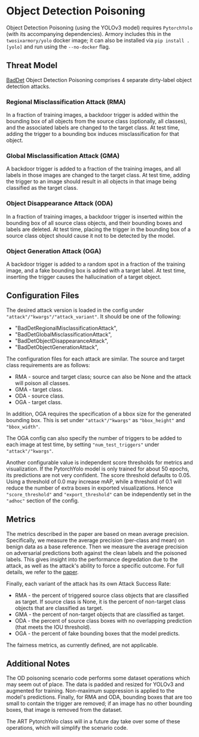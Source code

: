 # Object Detection Poisoning

Object Detection Poisoning (using the YOLOv3 model) requires `PytorchYolo` (with its accompanying dependencies). Armory includes this in the `twosixarmory/yolo` docker image; it can also be installed via `pip install .[yolo]` and run using the `--no-docker` flag.

## Threat Model
[BadDet](https://arxiv.org/pdf/2205.14497.pdf) Object Detection Poisoning comprises 4 separate dirty-label object detection attacks.

### Regional Misclassification Attack (RMA)

In a fraction of training images, a backdoor trigger is added within the bounding box of all objects from the source class (optionally, all classes), and the associated labels are changed to the target class.  At test time, adding the trigger to a bounding box induces misclassification for that object.

### Global Misclassification Attack (GMA)

A backdoor trigger is added to a fraction of the training images, and all labels in those images are changed to the target class.  At test time, adding the trigger to an image should result in all objects in that image being classified as the target class.

### Object Disappearance Attack (ODA)

In a fraction of training images, a backdoor trigger is inserted within the bounding box of all source class objects, and their bounding boxes and labels are deleted.  At test time, placing the trigger in the bounding box of a source class object should cause it not to be detected by the model.

### Object Generation Attack (OGA)

A backdoor trigger is added to a random spot in a fraction of the training image, and a fake bounding box is added with a target label.  At test time, inserting the trigger causes the hallucination of a target object.


## Configuration Files

The desired attack version is loaded in the config under ```"attack"/"kwargs"/"attack_variant"```.  It should be one of the following:
- "BadDetRegionalMisclassificationAttack",
- "BadDetGlobalMisclassificationAttack",
- "BadDetObjectDisappearanceAttack",
- "BadDetObjectGenerationAttack",

The configuration files for each attack are similar.  The source and target class requirements are as follows:
- RMA - source and target class; source can also be None and the attack will poison all classes.
- GMA - target class.
- ODA - source class.
- OGA - target class.

In addition, OGA requires the specification of a bbox size for the generated bounding box.
This is set under ```"attack"/"kwargs"``` as ```"bbox_height"``` and ```"bbox_width"```.

The OGA config can also specify the number of triggers to be added to each image at test time, by setting ```"num_test_triggers"``` under ```"attack"/"kwargs"```.

Another configurable value is independent score thresholds for metrics and visualization.  If the PytorchYolo model is only trained for about 50 epochs, its predictions are not very confident.  The score threshold defaults to 0.05.  Using a threshold of 0.0 may increase mAP, while a threshold of 0.1 will reduce the number of extra boxes in exported visualizations.  Hence ```"score_threshold"``` and ```"export_threshold"``` can be independently set in the ```"adhoc"``` section of the config.


## Metrics

The metrics described in the paper are based on mean average precision.  Specifically, we measure the average precision (per-class and mean) on benign data as a base reference.  Then we measure the average precision on adversarial predictions both against the clean labels and the poisoned labels.  This gives insight into the performance degredation due to the attack, as well as the attack's ability to force a specific outcome.  For full details, we refer to the [paper](https://arxiv.org/pdf/2205.14497.pdf).

Finally, each variant of the attack has its own Attack Success Rate:
- RMA - the percent of triggered source class objects that are classified as target.  If source class is None, it is the percent of non-target class objects that are classified as target.
- GMA - the percent of non-target objects that are classified as target.
- ODA - the percent of source class boxes with no overlapping prediction (that meets the IOU threshold).
- OGA - the percent of fake bounding boxes that the model predicts.

The fairness metrics, as currently defined, are not applicable.


## Additional Notes

The OD poisoning scenario code performs some dataset operations which may seem out of place.  The data is padded and resized for YOLOv3 and augmented for training.  Non-maximum suppression is applied to the model's predictions.  Finally, for RMA and ODA, bounding boxes that are too small to contain the trigger are removed; if an image has no other bounding boxes, that image is removed from the dataset.

The ART PytorchYolo class will in a future day take over some of these operations, which will simplify the scenario code.